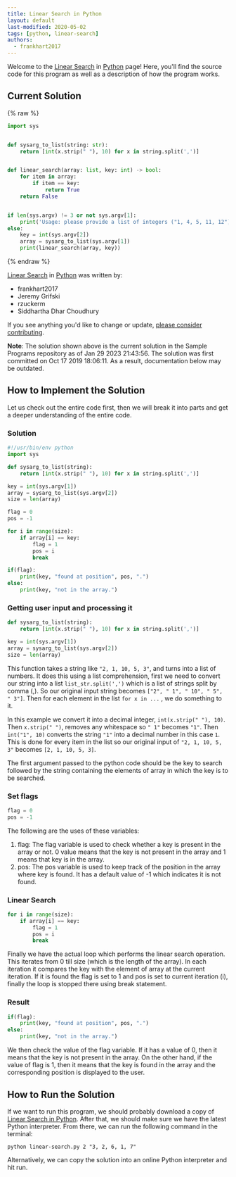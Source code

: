 ```yaml
---
title: Linear Search in Python
layout: default
last-modified: 2020-05-02
tags: [python, linear-search]
authors:
  - frankhart2017
---
```


Welcome to the [Linear Search](https://sampleprograms.io/projects/linear-search) in [Python](https://sampleprograms.io/languages/python) page! Here, you'll find the source code for this program as well as a description of how the program works.

## Current Solution

{% raw %}

```python
import sys


def sysarg_to_list(string: str):
    return [int(x.strip(" "), 10) for x in string.split(',')]


def linear_search(array: list, key: int) -> bool:
    for item in array:
        if item == key:
            return True
    return False


if len(sys.argv) != 3 or not sys.argv[1]:
    print('Usage: please provide a list of integers ("1, 4, 5, 11, 12") and the integer to find ("11")')
else:
    key = int(sys.argv[2])
    array = sysarg_to_list(sys.argv[1])
    print(linear_search(array, key))
```

{% endraw %}

[Linear Search](https://sampleprograms.io/projects/linear-search) in [Python](https://sampleprograms.io/languages/python) was written by:

- frankhart2017
- Jeremy Grifski
- rzuckerm
- Siddhartha Dhar Choudhury

If you see anything you'd like to change or update, [please consider contributing](https://github.com/TheRenegadeCoder/sample-programs).

**Note**: The solution shown above is the current solution in the Sample Programs repository as of Jan 29 2023 21:43:56. The solution was first committed on Oct 17 2019 18:06:11. As a result, documentation below may be outdated.

## How to Implement the Solution

Let us check out the entire code first, then we will break it into parts and get a deeper understanding of the entire code.

### Solution

```python
#!/usr/bin/env python
import sys

def sysarg_to_list(string):
    return [int(x.strip(" "), 10) for x in string.split(',')]

key = int(sys.argv[1])
array = sysarg_to_list(sys.argv[2])
size = len(array)

flag = 0
pos = -1

for i in range(size):
    if array[i] == key:
        flag = 1
        pos = i
        break

if(flag):
    print(key, "found at position", pos, ".")
else:
    print(key, "not in the array.")
```

### Getting user input and processing it

```python
def sysarg_to_list(string):
    return [int(x.strip(" "), 10) for x in string.split(',')]

key = int(sys.argv[1])
array = sysarg_to_list(sys.argv[2])
size = len(array)
```

This function takes a string like `"2, 1, 10, 5, 3"`, and turns into a list of numbers.
It does this using a list comprehension, first we need to convert our string into a
list `list_str.split(',')` which is a list of strings split by comma (,). So our
original input string becomes `["2", " 1", " 10", " 5", " 3"]`.
Then for each element in the list `for x in ...` ,  we do something to it.

In this example we convert it into a decimal integer, `int(x.strip(" "), 10)`. Then `x.strip(" ")`,
removes any whitespace so `" 1"` becomes `"1"`. Then `int("1", 10)`
converts the string `"1"` into a decimal number in this case `1`. This is done
for every item in the list so our original input of `"2, 1, 10, 5, 3"` becomes `[2, 1, 10, 5, 3]`.

The first argument passed to the python code should be the key to search followed by the string containing the elements of array in which the key is to be searched.

### Set flags

```python
flag = 0
pos = -1
```

The following are the uses of these variables:
1) flag: The flag variable is used to check whether a key is present in the array or not. 0 value means that the key is not present in the array and 1 means that key is in the array.
2) pos: The pos variable is used to keep track of the position in the array where key is found. It has a default value of -1 which indicates it is not found.

### Linear Search

```python
for i in range(size):
    if array[i] == key:
        flag = 1
        pos = i
        break
```

Finally we have the actual loop which performs the linear search operation.
This iterates from 0 till size (which is the length of the array).
In each iteration it compares the key with the element of array at the current iteration.
If it is found the flag is set to 1 and pos is set to current iteration (i), finally the loop is stopped there using break statement.

### Result

```python
if(flag):
    print(key, "found at position", pos, ".")
else:
    print(key, "not in the array.")
```

We then check the value of the flag variable.
If it has a value of 0, then it means that the key is not present in the array.
On the other hand, if the value of flag is 1, then it means that the key is found in the array and the corresponding position is displayed to the user.


## How to Run the Solution

If we want to run this program, we should probably download a copy of [Linear Search in Python](https://github.com/TheRenegadeCoder/sample-programs/blob/master/archive/p/python/linear-search.py).
After that, we should make sure we have the latest Python interpreter.
From there, we can run the following command in the terminal:

`python linear-search.py 2 "3, 2, 6, 1, 7"`

Alternatively, we can copy the solution into an online Python interpreter and hit run.
